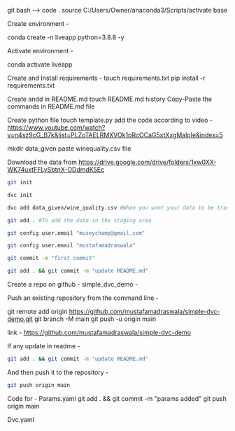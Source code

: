 git bash --> code .
source C:/Users/Owner/anaconda3/Scripts/activate base

Create environment - 

conda create -n liveapp python=3.8.8 -y

Activate environment -

conda activate liveapp

Create and Install requirements - 
touch requirements.txt
pip install -r  requirements.txt

Create andd in README.md
touch README.md
history
Copy-Paste the commands in README.md file

Create python file
touch template.py
add the code according to video - https://www.youtube.com/watch?v=n4sz9cG_B7k&list=PLZoTAELRMXVOk1pRcOCaG5xtXxgMalpIe&index=5

mkdir data_given
paste winequality.csv file

Download the data from 
https://drive.google.com/drive/folders/1xw0XX-WK74uxtFFLySbtnX-ODdmdK5Ec

``` bash
git init
```
``` bash
dvc init
```
``` bash
dvc add data_given/wine_quality.csv #When you want your data to be tracked for all the changes
```
``` bash
git add . #To add the data in the staging area
```
``` bash
git config user.email "museychamp@gmail.com"
```
``` bash
git config user.email "mustafamadraswala"
```
``` bash
git commit -m "first commit"
```
``` bash
git add . && git commit -m "update README.md"
```

Create a repo on github - simple_dvc_demo -

Push an existing repository from the command line -

git remote add origin https://github.com/mustafamadraswala/simple-dvc-demo.git
git branch -M main
git push -u origin main

link - https://github.com/mustafamadraswala/simple-dvc-demo

If any update in readme -
``` bash
git add . && git commit -m "update README.md"
```
And then push it to the repository - 
``` bash
git push origin main
```

Code for -
Params.yaml
git add . && git commit -m "params added"
git push origin main

Dvc.yaml
